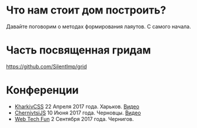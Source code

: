 # Что нам стоит дом построить?

Давайте поговорим о методах формирования лаяутов. С самого начала.

# Часть посвященная гридам

https://github.com/SilentImp/grid

# Конференции

+ [KharkivCSS][1] 22 Апреля 2017 года. Харьков. [Видео][2]
+ [ChernivtsiJS][3] 10 Июня 2017 года. Черновцы. [Видео][5]
+ [Web Tech Fun][4] 2 Сентября 2017 года. Чернигов.

[1]: http://kharkivcss.org/
[2]: https://youtu.be/okFs-XoZoxY?list=PLJ5NW5T60Uphxafs2etSYrVYshi_V5T1-
[3]: http://chernivtsi.js.org/
[4]: http://webtechfun.valtech.com.ua/
[5]: https://www.youtube.com/watch?v=stdZDiUfWH8
